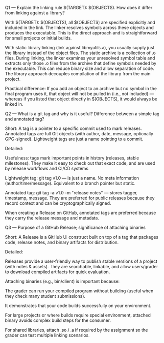 Q1 — Explain the linking rule $(TARGET): $(OBJECTS). How does it differ from linking against a library?

With $(TARGET): $(OBJECTS), all $(OBJECTS) are specified explicitly and included in the link. The linker resolves symbols across these objects and produces the executable. This is the direct approach and is straightforward for small projects or initial builds.

With static library linking (link against libmyutils.a), you usually supply just the library instead of the object files. The static archive is a collection of .o files. During linking, the linker examines your unresolved symbol table and extracts only those .o files from the archive that define symbols needed by the executable. This can reduce binary size and allow separation of code. The library approach decouples compilation of the library from the main project.

Practical difference: If you add an object to an archive but no symbol in the final program uses it, that object will not be pulled in (i.e., not included) — whereas if you listed that object directly in $(OBJECTS), it would always be linked in.

Q2 — What is a git tag and why is it useful? Difference between a simple tag and annotated tag?

Short: A tag is a pointer to a specific commit used to mark releases. Annotated tags are full Git objects (with author, date, message, optionally GPG-signed). Lightweight tags are just a name pointing to a commit.

Detailed:

Usefulness: tags mark important points in history (releases, stable milestones). They make it easy to check out that exact code, and are used by release workflows and CI/CD systems.

Lightweight tag: git tag v1.0 — is just a name. No meta information (author/time/message). Equivalent to a branch pointer but static.

Annotated tag: git tag -a v1.0 -m "release notes" — stores tagger, timestamp, message. They are preferred for public releases because they record context and can be cryptographically signed.

When creating a Release on GitHub, annotated tags are preferred because they carry the release message and metadata.

Q3 — Purpose of a GitHub Release; significance of attaching binaries

Short: A Release is a GitHub UI construct built on top of a tag that packages code, release notes, and binary artifacts for distribution.

Detailed:

Releases provide a user-friendly way to publish stable versions of a project (with notes & assets). They are searchable, linkable, and allow users/grader to download compiled artifacts for quick evaluation.

Attaching binaries (e.g., bin/client) is important because:

The grader can run your compiled program without building (useful when they check many student submissions).

It demonstrates that your code builds successfully on your environment.

For large projects or where builds require special environment, attached binary avoids complex build steps for the consumer.

For shared libraries, attach .so / .a if required by the assignment so the grader can test multiple linking scenarios.

